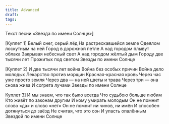 ```yaml
---
title: Advanced
draft:
tags:
---
```


Текст песни «Звезда по имени Солнце»]

[Куплет 1]
Белый снег, серый лёд
На растрескавшейся земле
Одеялом лоскутным на ней
Город в дорожной петле
А над городом плывут облака
Закрывая небесный свет
А над городом жёлтый дым
Городу две тысячи лет
Прожитых под светом
Звезды по имени Солнце

[Куплет 2]
И две тысячи лет война
Война без особых причин
Война дело молодых
Лекарство против морщин
Красная-красная кровь
Через час уже просто земля
Через два — на ней цветы и трава
Через три — она снова жива
И согрета лучами
Звезды по имени Солнце

Куплет 3]
И мы знаем, что так было всегда
Что судьбою больше любим
Кто живёт по законам другим
И кому умирать молодым
Он не помнит слово «да» и слово «нет»
Он не помнит ни чинов, ни имён
И способен дотянуться до звёзд
Не считая, что это сон
И упасть опалённым
Звездой по имени Солнце
